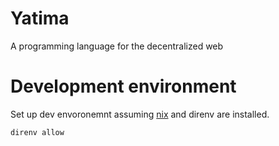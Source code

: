 # Yatima
A programming language for the decentralized web

# Development environment

Set up dev envoronemnt assuming [nix](https://nixos.org) and direnv are installed.
```bash
direnv allow
```
